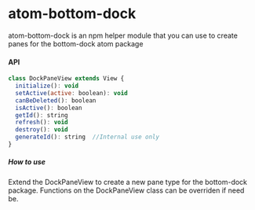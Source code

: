 atom-bottom-dock
==================

atom-bottom-dock is an npm helper module that you can use to create panes for the bottom-dock atom package
#### API

```js
class DockPaneView extends View {
  initialize(): void
  setActive(active: boolean): void
  canBeDeleted(): boolean
  isActive(): boolean
  getId(): string
  refresh(): void
  destroy(): void
  generateId(): string  //Internal use only
}
````

##### How to use
Extend the DockPaneView to create a new pane type for the bottom-dock package.
Functions on the DockPaneView class can be overriden if need be.
